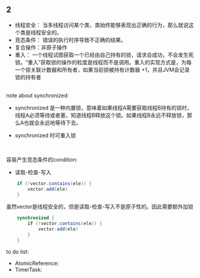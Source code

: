 ## 2
* 线程安全： 当多线程访问某个类，类始终能够表现出正确的行为，那么就说这个类是线程安全的。
* 竞态条件： 错误的执行时序导致不正确的结果。
* 复合操作：非原子操作
* 重入： 一个线程试图获取一个已经由自己持有的锁，请求会成功，不会发生死锁。“重入”获取锁的操作的粒度是线程而不是调用。重入的实现方式是，为每一个锁关联计数器和所有者，如果当前锁被持有计数器 +1，并且JVM会记录锁的持有者

<br>
note about synchronized:<br>

* synchronized 是一种内置锁，意味着如果线程A需要获取线程B持有的锁时，线程A必须等待或者塞，知道线程B释放这个锁。如果线程B永远不释放锁，那么A也就会永远地等待下去。

* synchronized 时可重入锁
<br>

容易产生竞态条件的condition:

* 读取-检查-写入
```java
    if (!vector.contains(ele)) {
        vector.add(ele)
    }

```
虽然vector是线程安全的，但是读取-检查-写入不是原子性的。因此需要额外加锁

```java
    synchronized {
        if (!vector.contains(ele)) {
            vector.add(ele)
        }
    }
```

to do list:

* AtomicReference:
* TimerTask: